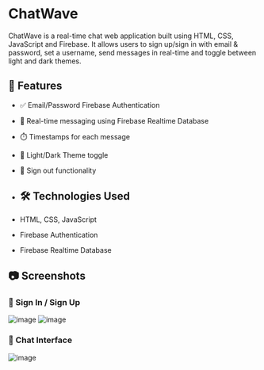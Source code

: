 # ChatWave
ChatWave is a real-time chat web application built using HTML, CSS, JavaScript and Firebase. It allows users to sign up/sign in with email &amp; password, set a username, send messages in real-time and toggle between light and dark themes.

## 🔧 Features
- ✅ Email/Password Firebase Authentication
- 💬 Real-time messaging using Firebase Realtime Database
- ⏱️ Timestamps for each message
- 🎨 Light/Dark Theme toggle
- 🚪 Sign out functionality

- ## 🛠️ Technologies Used
- HTML, CSS, JavaScript
- Firebase Authentication
- Firebase Realtime Database

## 📷 Screenshots
### 🔐 Sign In / Sign Up
![image](https://github.com/user-attachments/assets/c73c4a78-57ec-49dc-949b-0cd0e30437ae)
![image](https://github.com/user-attachments/assets/b71e328d-5238-4988-9fac-27a23038f0e5)
### 💬 Chat Interface
![image](https://github.com/user-attachments/assets/9390bd42-87f2-47a4-a5a4-6b83230ec974)


